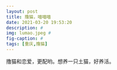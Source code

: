 ```yaml
---
layout: post
title: 撸猫，喵喵喵
date: 2021-03-20 19:53:20
description: #
img: lumao.jpeg #
fig-caption: #
tags: [重庆,撸猫]
---
```

撸猫和恋爱，更配哟。想养一只土猫，好养活。
